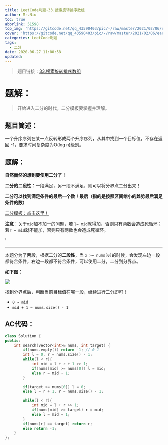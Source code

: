```yaml
---
title: LeetCode刷题-33.搜索旋转排序数组
author: Mr.Niu
toc: true
abbrlink: 51598
top_img: 'https://gitcode.net/qq_43590403/pic/-/raw/master/2021/02/06/eae39252d9715e4ec7a4557d355e2eb7.png'
cover: 'https://gitcode.net/qq_43590403/pic/-/raw/master/2021/02/06/eae39252d9715e4ec7a4557d355e2eb7.png'
categories: LeetCode刷题
tags:
  - 二分
date: 2020-06-27 11:00:58
updated:
---
```
















> 题目链接：[33.搜索旋转排序数组](https://leetcode-cn.com/problems/search-in-rotated-sorted-array/)



# 题解：



> 开始进入二分的时代，二分模板要掌握并理解。



## 题目简述：

一个升序序列在某一点反转形成两个升序序列，从其中找到一个目标值，不存在返回 -1，要求时间复杂度为O(log n)级别。

## 题解：

**自然而然的想到要使用二分了！**



**二分的二段性**：一段满足，另一段不满足，则可以将分界点二分出来！



**二分可以找到满足条件的最后一个数！最后（指的是按照区间缩小的趋势最后满足条件的数）**



[二分模板：点击这里！](https://www.acwing.com/blog/content/277/)

**注意**：关于`mid`加不加一的问题，若 `l= mid`就得加，否则只有两数会造成死循环；若`r = mid`就不能加，否则只有两数也会造成死循环。

‘

---



本题分为了两段，根据二分的**二段性**，当 `x >= nums[0]`的时候，会发现左边一段都符合条件，右边一段都不符合条件，可以使用二分，二分到分界点。



**如下图：**



![](https://gitcode.net/qq_43590403/pic/-/raw/master/2020/06/27/e96807de64211b486698338e0dde4fcd.png)



找到分界点后，判断当前目标值在哪一段，继续进行二分即可！

- `0 ~ mid`
- `mid + 1 ~ nums.size() - 1`



## AC代码：



```c++
class Solution {
public:
    int search(vector<int>& nums, int target) {
        if(nums.empty()) return -1; // 0 1
        int l = 0, r = nums.size() - 1;
        while(l < r){
            int mid = l + r + 1 >> 1;
            if(nums[mid] >= nums[0]) l = mid;
            else r = mid - 1;
        }

        if(target >= nums[0]) l = 0;
        else l = r + 1, r = nums.size() - 1;

        while(l < r){
            int mid = l + r >> 1;
            if(nums[mid] >= target) r = mid;
            else l = mid + 1;
        }
        if(nums[r] == target) return r;
        else return -1;
    }
};
```



